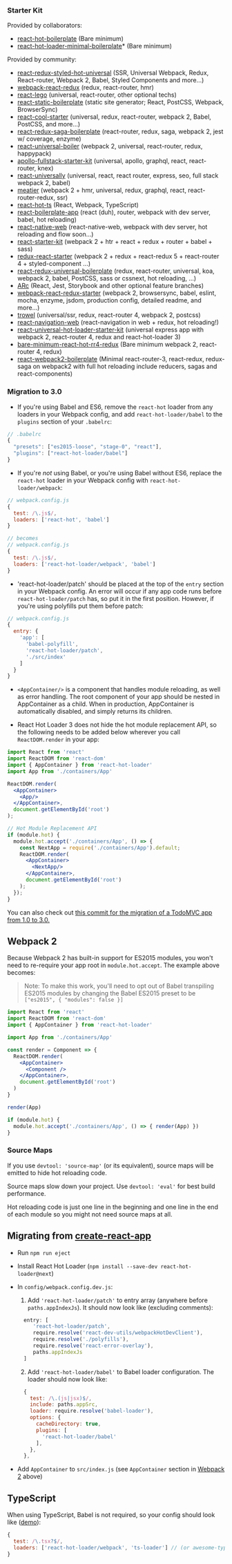 ### Starter Kit

Provided by collaborators:
* [react-hot-boilerplate](https://github.com/gaearon/react-hot-boilerplate/tree/next) (Bare minimum)
* [react-hot-loader-minimal-boilerplate](https://github.com/wkwiatek/react-hot-loader-minimal-boilerplate)* (Bare minimum)

Provided by community:
* [react-redux-styled-hot-universal](https://github.com/krasevych/react-redux-styled-hot-universal) (SSR, Universal Webpack, Redux, React-router, Webpack 2, Babel, Styled Components and more...)
* [webpack-react-redux](https://github.com/jpsierens/webpack-react-redux) (redux, react-router, hmr)
* [react-lego](https://github.com/peter-mouland/react-lego) (universal, react-router, other optional techs)
* [react-static-boilerplate](https://github.com/koistya/react-static-boilerplate) (static site generator; React, PostCSS, Webpack, BrowserSync)
* [react-cool-starter](https://github.com/wellyshen/react-cool-starter) (universal, redux, react-router, webpack 2, Babel, PostCSS, and more...)
* [react-redux-saga-boilerplate](https://github.com/gilbarbara/react-redux-saga-boilerplate) (react-router, redux, saga, webpack 2, jest w/ coverage, enzyme)
* [react-universal-boiler](https://github.com/strues/react-universal-boiler) (webpack 2, universal, react-router, redux, happypack)
* [apollo-fullstack-starter-kit](https://github.com/sysgears/apollo-fullstack-starter-kit) (universal, apollo, graphql, react, react-router, knex)
* [react-universally](https://github.com/ctrlplusb/react-universally) (universal, react, react router, express, seo, full stack webpack 2, babel)
* [meatier](https://github.com/mattkrick/meatier) (webpack 2 + hmr, universal, redux, graphql, react, react-router-redux, ssr)
* [react-hot-ts](https://github.com/Glavin001/react-hot-ts) (React, Webpack, TypeScript)
* [react-boilerplate-app](https://github.com/vebjorni/react-boilerplate-app) (react (duh), router, webpack with dev server, babel, hot reloading)
* [react-native-web](https://github.com/agrcrobles/react-native-web-webpack-starter) (react-native-web, webpack with dev server, hot reloading and flow soon...)
* [react-starter-kit](https://github.com/elios264/react-starter) (webpack 2 + htr + react + redux + router + babel + sass)
* [redux-react-starter](https://github.com/didierfranc/redux-react-starter) (webpack 2 + redux + react-redux 5 + react-router 4 + styled-component ...)
* [react-redux-universal-boilerplate](https://github.com/kiki-le-singe/react-redux-universal-boilerplate) (redux, react-router, universal, koa, webpack 2, babel, PostCSS, sass or cssnext, hot reloading, ...)
* [ARc](https://arc.js.org) (React, Jest, Storybook and other optional feature branches)
* [webpack-react-redux-starter](https://github.com/stsiarzhanau/webpack-react-redux-starter) (webpack 2, browsersync, babel, eslint, mocha, enzyme, jsdom, production config, detailed readme, and more...)
* [trowel](https://github.com/frux/trowel) (universal/ssr, redux, react-router 4, webpack 2, postcss)
* [react-navigation-web](https://github.com/agrcrobles/react-navigation-web) (react-navigation in web + redux, hot reloading!)
* [react-universal-hot-loader-starter-kit](https://github.com/earnubs/react-hot-loader-starter-kit) (universal express app with webpack 2, react-router 4, redux and react-hot-loader 3)
* [bare-minimum-react-hot-rr4-redux](https://github.com/nganbread/bare-minimum-react-hot-rr4-redux) (Bare minimum webpack 2, react-router 4, redux)
* [react-webpack2-boilerplate](https://github.com/plag/react-webpack2-boilerplate/) (Minimal react-router-3, react-redux, redux-saga on webpack2 with full hot reloading include reducers, sagas and react-components)

### Migration to 3.0
- If you're using Babel and ES6, remove the `react-hot` loader from any loaders in your Webpack config, and add `react-hot-loader/babel` to the `plugins` section of your `.babelrc`:

```js
// .babelrc
{
  "presets": ["es2015-loose", "stage-0", "react"],
  "plugins": ["react-hot-loader/babel"]
}
```

- If you're *not* using Babel, or you're using Babel without ES6, replace the `react-hot` loader in your Webpack config with `react-hot-loader/webpack`:

```js
// webpack.config.js
{
  test: /\.js$/,
  loaders: ['react-hot', 'babel']
}

// becomes
// webpack.config.js
{
  test: /\.js$/,
  loaders: ['react-hot-loader/webpack', 'babel']
}
```

- 'react-hot-loader/patch' should be placed at the top of the `entry` section in your Webpack config. An error will occur if any app code runs before `react-hot-loader/patch` has, so put it in the first position. However, if you're using polyfills put them before patch:

```js
// webpack.config.js
{
  entry: {
    'app': [
      'babel-polyfill',
      'react-hot-loader/patch',
      './src/index'
    ]
  }
}
```

- `<AppContainer/>` is a component that handles module reloading, as well as error handling. The root component of your app should be nested in AppContainer as a child. When in production, AppContainer is automatically disabled, and simply returns its children.

- React Hot Loader 3 does not hide the hot module replacement API, so the following needs to be added below wherever you call `ReactDOM.render` in your app:

```jsx
import React from 'react'
import ReactDOM from 'react-dom'
import { AppContainer } from 'react-hot-loader'
import App from './containers/App'

ReactDOM.render(
  <AppContainer>
    <App/>
  </AppContainer>,
  document.getElementById('root')
);

// Hot Module Replacement API
if (module.hot) {
  module.hot.accept('./containers/App', () => {
    const NextApp = require('./containers/App').default;
    ReactDOM.render(
      <AppContainer>
        <NextApp/>
      </AppContainer>,
      document.getElementById('root')
    );
  });
}
```

You can also check out [this commit for the migration of a TodoMVC app from 1.0 to 3.0.](https://github.com/gaearon/redux-devtools/commit/64f58b7010a1b2a71ad16716eb37ac1031f93915)

## Webpack 2

Because Webpack 2 has built-in support for ES2015 modules, you won't need to re-require your app root in `module.hot.accept`. The example above becomes:

> Note: To make this work, you'll need to opt out of Babel transpiling ES2015 modules by changing the Babel ES2015 preset to be `["es2015", { "modules": false }]`

```jsx
import React from 'react'
import ReactDOM from 'react-dom'
import { AppContainer } from 'react-hot-loader'

import App from './containers/App'

const render = Component => {
  ReactDOM.render(
    <AppContainer>
      <Component />
    </AppContainer>,
    document.getElementById('root')
  )
}

render(App)

if (module.hot) {
  module.hot.accept('./containers/App', () => { render(App) })
}
```

### Source Maps

If you use `devtool: 'source-map'` (or its equivalent), source maps will be emitted to hide hot reloading code.

Source maps slow down your project. Use `devtool: 'eval'` for best build performance.

Hot reloading code is just one line in the beginning and one line in the end of each module so you might not need source maps at all.

## Migrating from [create-react-app](https://github.com/facebookincubator/create-react-app)

* Run `npm run eject`
* Install React Hot Loader (`npm install --save-dev react-hot-loader@next`)
* In `config/webpack.config.dev.js`:
  1. Add `'react-hot-loader/patch'` to entry array (anywhere before `paths.appIndexJs`). It should now look like (excluding comments):
  ```js
    entry: [
       'react-hot-loader/patch',
       require.resolve('react-dev-utils/webpackHotDevClient'),
       require.resolve('./polyfills'),
       require.resolve('react-error-overlay'),
       paths.appIndexJs
    ]
  ```

  2. Add `'react-hot-loader/babel'` to Babel loader configuration. The loader should now look like:
  ```js
    {
      test: /\.(js|jsx)$/,
      include: paths.appSrc,
      loader: require.resolve('babel-loader'),
      options: {
        cacheDirectory: true,
        plugins: [
          'react-hot-loader/babel'
        ],
      },
    },
  ```

* Add `AppContainer` to `src/index.js` (see `AppContainer` section in [Webpack 2](#webpack-2) above)

## TypeScript

When using TypeScript, Babel is not required, so your config should look like ([demo](https://github.com/Glavin001/react-hot-ts)):

```js
{
  test: /\.tsx?$/,
  loaders: ['react-hot-loader/webpack', 'ts-loader'] // (or awesome-typescript-loader)
}
```
